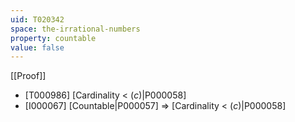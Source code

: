 ```yaml
---
uid: T020342
space: the-irrational-numbers
property: countable
value: false
---
```

[[Proof]]

* [T000986] [Cardinality < $\mathfrak(c)$|P000058]
* [I000067] [Countable|P000057] => [Cardinality < $\mathfrak(c)$|P000058]

